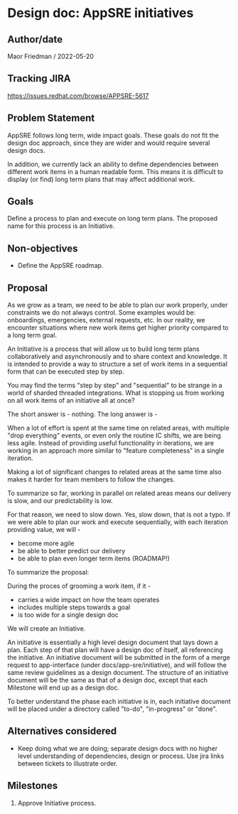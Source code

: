 # Design doc: AppSRE initiatives

## Author/date

Maor Friedman / 2022-05-20

## Tracking JIRA

https://issues.redhat.com/browse/APPSRE-5617

## Problem Statement

AppSRE follows long term, wide impact goals. These goals do not fit the design doc approach, since they are wider and would require several design docs.

In addition, we currently lack an ability to define dependencies between different work items in a human readable form. This means it is difficult to display (or find) long term plans that may affect additional work.

## Goals

Define a process to plan and execute on long term plans. The proposed name for this process is an Initiative.

## Non-objectives

* Define the AppSRE roadmap.

## Proposal

As we grow as a team, we need to be able to plan our work properly, under constraints we do not always control. Some examples would be: onboardings, emergencies, external requests, etc. In our reality, we encounter situations where new work items get higher priority compared to a long term goal.

An Initiative is a process that will allow us to build long term plans collaboratively and asynchronously and to share context and knowledge. It is intended to provide a way to structure a set of work items in a sequential form that can be executed step by step.

You may find the terms "step by step" and "sequential" to be strange in a world of sharded threaded integrations. What is stopping us from working on all work items of an initiative all at once?

The short answer is - nothing. The long answer is -

When a lot of effort is spent at the same time on related areas, with multiple "drop everything" events, or even only the routine IC shifts, we are being less agile. Instead of providing useful functionality in iterations, we are working in an approach more similar to "feature completeness" in a single iteration.

Making a lot of significant changes to related areas at the same time also makes it harder for team members to follow the changes.

To summarize so far, working in parallel on related areas means our delivery is slow, and our predictability is low.

For that reason, we need to slow down. Yes, slow down, that is not a typo. If we were able to plan our work and execute sequentially, with each iteration providing value, we will -
* become more agile
* be able to better predict our delivery
* be able to plan even longer term items (ROADMAP!)

To summarize the proposal:

During the proces of grooming a work item, if it -
* carries a wide impact on how the team operates
* includes multiple steps towards a goal
* is too wide for a single design doc

We will create an Initiative.

An initiative is essentially a high level design document that lays down a plan. Each step of that plan will have a design doc of itself, all referencing the initiative. An initiative document will be submitted in the form of a merge request to app-interface (under docs/app-sre/initiative), and will follow the same review guidelines as a design document. The structure of an initiative document will be the same as that of a design doc, except that each Milestone will end up as a design doc.

To better understand the phase each initiative is in, each initiative document will be placed under a directory called "to-do", "in-progress" or "done".

## Alternatives considered

* Keep doing what we are doing; separate design docs with no higher level understanding of dependencies, design or process. Use jira links between tickets to illustrate order.

## Milestones

1. Approve Initiative process.
